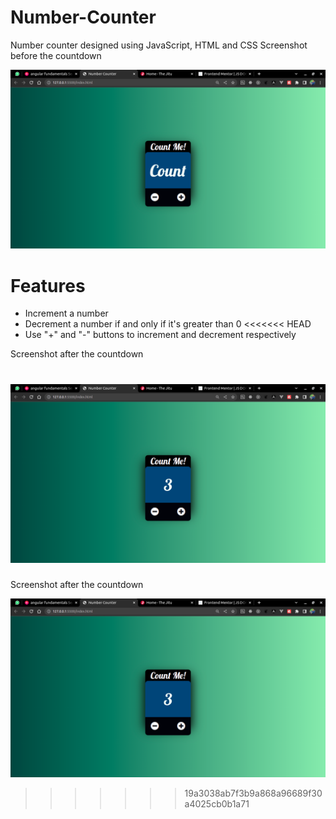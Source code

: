 # Number-Counter

Number counter designed using JavaScript, HTML and CSS
Screenshot before the countdown

![Screenshot](count0.png)

# Features
  - Increment a number
  - Decrement a number if and only if it's greater than 0
<<<<<<< HEAD
  - Use "+" and "-" buttons to increment and decrement respectively

Screenshot after the countdown

![Screenshot](count1.png)
=======

Screenshot after the countdown

![Screenshot](count1.png)
>>>>>>> 19a3038ab7f3b9a868a96689f30a4025cb0b1a71
